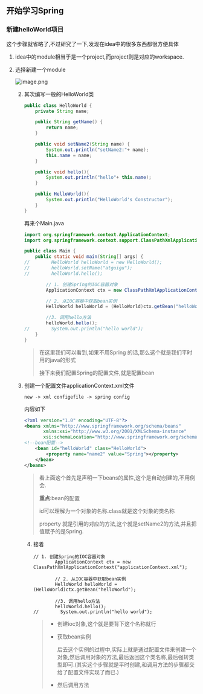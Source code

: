 ## 开始学习Spring

### 新建helloWorld项目

这个步骤就省略了,不过研究了一下,发现在idea中的很多东西都很方便具体

1. idea中的module相当于是一个project,而project则是对应的workspace.

2. 选择新建一个module

   ![image.png](https://upload-images.jianshu.io/upload_images/6836439-56bace0377bd0043.png?imageMogr2/auto-orient/strip%7CimageView2/2/w/1240)

   2. 其次编写一般的HelloWorld类

      ```java
      public class HelloWorld {
          private String name;
      
          public String getName() {
              return name;
          }
      
          public void setName2(String name) {
              System.out.println("setName2:"+ name);
              this.name = name;
          }
      
          public void hello(){
              System.out.println("hello"+ this.name);
          }
      
          public HelloWorld(){
              System.out.println("HelloWorld's Constructor");
          }
      }
      
      ```

      再来个Main.java

      ```java
      import org.springframework.context.ApplicationContext;
      import org.springframework.context.support.ClassPathXmlApplicationContext;
      
      public class Main {
          public static void main(String[] args) {
      //        HelloWorld helloWorld = new HelloWorld();
      //        helloWorld.setName("atguigu");
      //        helloWorld.hello();
      
              // 1. 创建Spring的IOC容器对象
              ApplicationContext ctx = new ClassPathXmlApplicationContext("applicationContext.xml");
      
              // 2. 从IOC容器中获取bean实例
              HelloWorld helloWorld = (HelloWorld)ctx.getBean("helloWorld");
      
              //3. 调用hello方法
              helloWorld.hello();
      //        System.out.println("hello world");
          }
      }
      
      ```

      > 在这里我们可以看到,如果不用Spring 的话,那么这个就是我们平时用的java的形式
      >
      > 接下来我们配置Spring的配置文件,就是配置bean

   3. 创建一个配置文件applicationContext.xml文件

      ```
      new -> xml configefile -> spring config
      ```

      内容如下

      ```xml
      <?xml version="1.0" encoding="UTF-8"?>
      <beans xmlns="http://www.springframework.org/schema/beans"
             xmlns:xsi="http://www.w3.org/2001/XMLSchema-instance"
             xsi:schemaLocation="http://www.springframework.org/schema/beans http://www.springframework.org/schema/beans/spring-beans.xsd">
      <!--bean配置-->
          <bean id="helloWorld" class="HelloWorld">
              <property name="name2" value="Spring"></property>
          </bean>
      </beans>
      ```

      > 看上面这个首先是声明一下beans的属性,这个是自动创建的,不用例会.
      >
      > **重点**:bean的配置
      >
      > id可以理解为一个对象的名称.class就是这个对象的类名称
      >
      > property 就是引用的对应的方法,这个就是setName2的方法,并且把值赋予的是Spring.

      4. 接着

         ```
         // 1. 创建Spring的IOC容器对象
                 ApplicationContext ctx = new ClassPathXmlApplicationContext("applicationContext.xml");
         
                 // 2. 从IOC容器中获取bean实例
                 HelloWorld helloWorld = (HelloWorld)ctx.getBean("helloWorld");
         
                 //3. 调用hello方法
                 helloWorld.hello();
         //        System.out.println("hello world");
         ```

         > - 创建ioc对象,这个就是要背下这个名称就行
         >
         > - 获取bean实例
         >
         >   后去这个实例的过程中,实际上就是通过配置文件来创建一个对象,然后调用对象的方法,最后返回这个类名称,最后强转类型即可.(其实这个步骤就是平时创建,和调用方法的步骤都交给了配置文件实现了而已.)
         >
         > - 然后调用方法